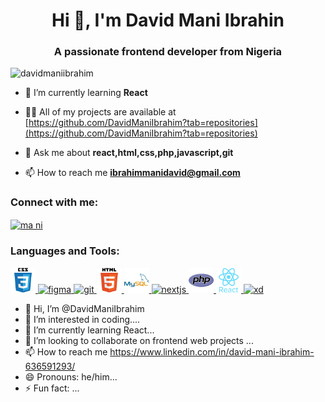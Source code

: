 <h1 align="center">Hi 👋, I'm David Mani Ibrahin</h1>
<h3 align="center">A passionate frontend developer from Nigeria</h3>

<p align="left"> <img src="https://komarev.com/ghpvc/?username=davidmaniibrahim&label=Profile%20views&color=0e75b6&style=flat" alt="davidmaniibrahim" /> </p>

- 🌱 I’m currently learning **React**

- 👨‍💻 All of my projects are available at [https://github.com/DavidManiIbrahim?tab=repositories](https://github.com/DavidManiIbrahim?tab=repositories)

- 💬 Ask me about **react,html,css,php,javascript,git**

- 📫 How to reach me **ibrahimmanidavid@gmail.com**

<h3 align="left">Connect with me:</h3>
<p align="left">
<a href="https://fb.com/ma ni" target="blank"><img align="center" src="https://raw.githubusercontent.com/rahuldkjain/github-profile-readme-generator/master/src/images/icons/Social/facebook.svg" alt="ma ni" height="30" width="40" /></a>
</p>

<h3 align="left">Languages and Tools:</h3>
<p align="left"> <a href="https://www.w3schools.com/css/" target="_blank" rel="noreferrer"> <img src="https://raw.githubusercontent.com/devicons/devicon/master/icons/css3/css3-original-wordmark.svg" alt="css3" width="40" height="40"/> </a> <a href="https://www.figma.com/" target="_blank" rel="noreferrer"> <img src="https://www.vectorlogo.zone/logos/figma/figma-icon.svg" alt="figma" width="40" height="40"/> </a> <a href="https://git-scm.com/" target="_blank" rel="noreferrer"> <img src="https://www.vectorlogo.zone/logos/git-scm/git-scm-icon.svg" alt="git" width="40" height="40"/> </a> <a href="https://www.w3.org/html/" target="_blank" rel="noreferrer"> <img src="https://raw.githubusercontent.com/devicons/devicon/master/icons/html5/html5-original-wordmark.svg" alt="html5" width="40" height="40"/> </a> <a href="https://www.mysql.com/" target="_blank" rel="noreferrer"> <img src="https://raw.githubusercontent.com/devicons/devicon/master/icons/mysql/mysql-original-wordmark.svg" alt="mysql" width="40" height="40"/> </a> <a href="https://nextjs.org/" target="_blank" rel="noreferrer"> <img src="https://cdn.worldvectorlogo.com/logos/nextjs-2.svg" alt="nextjs" width="40" height="40"/> </a> <a href="https://www.php.net" target="_blank" rel="noreferrer"> <img src="https://raw.githubusercontent.com/devicons/devicon/master/icons/php/php-original.svg" alt="php" width="40" height="40"/> </a> <a href="https://reactjs.org/" target="_blank" rel="noreferrer"> <img src="https://raw.githubusercontent.com/devicons/devicon/master/icons/react/react-original-wordmark.svg" alt="react" width="40" height="40"/> </a> <a href="https://www.adobe.com/products/xd.html" target="_blank" rel="noreferrer"> <img src="https://cdn.worldvectorlogo.com/logos/adobe-xd.svg" alt="xd" width="40" height="40"/> </a> </p>


- 👋 Hi, I’m @DavidManiIbrahim
- 👀 I’m interested in coding....
- 🌱 I’m currently learning React...
- 💞️ I’m looking to collaborate on frontend web projects ...
- 📫 How to reach me https://www.linkedin.com/in/david-mani-ibrahim-636591293/
- 😄 Pronouns: he/him...
- ⚡ Fun fact: ...

<!---
DavidManiIbrahim/DavidManiIbrahim is a ✨ special ✨ repository because its `README.md` (this file) appears on your GitHub profile.
You can click the Preview link to take a look at your changes.
--->
